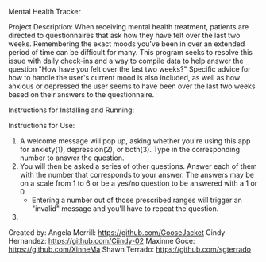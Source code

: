 Mental Health Tracker

Project Description:
When receiving mental health treatment, patients are directed to questionnaires that ask how they have felt over the last two weeks. Remembering the exact moods you've been in 
over an extended period of time can be difficult for many. This program seeks to resolve this issue with daily check-ins and a way to compile data to help answer the question
"How have you felt over the last two weeks?" Specific advice for how to handle the user's current mood is also included, as well as how anxious or depressed the user seems to have
been over the last two weeks based on their answers to the questionnaire.

Instructions for Installing and Running:


Instructions for Use:
1. A welcome message will pop up, asking whether you're using this app for anxiety(1), depression(2), or both(3). Type in the corresponding number to answer the question.
2. You will then be asked a series of other questions. Answer each of them with the number that corresponds to your answer. The answers may be on a scale from 1 to 6 or be a yes/no question to be answered with a 1 or 0.
   - Entering a number out of those prescribed ranges will trigger an "invalid" message and you'll have to repeat the question.
3. 

Created by:
Angela Merrill: https://github.com/GooseJacket
Cindy Hernandez: https://github.com/Ciindy-02
Maxinne Goce: https://github.com/XinneMa
Shawn Terrado: https://github.com/sgterrado

